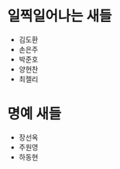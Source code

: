 일찍일어나는 새들
===========================
- 김도환
- 손은주
- 박준호
- 양현찬
- 최젤리

명예 새들
=======================
- 장선옥
- 주원영
- 하동현

